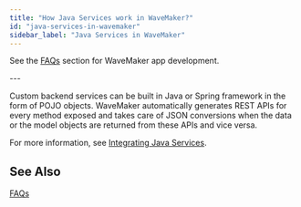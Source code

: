 ```yaml
---
title: "How Java Services work in WaveMaker?"
id: "java-services-in-wavemaker"
sidebar_label: "Java Services in WaveMaker"
---
```

See the [FAQs](/learn/app-development/wavemaker-app-development-faqs) section for WaveMaker app development.    

---   

Custom backend services can be built in Java or Spring framework in the form of POJO objects. WaveMaker automatically generates REST APIs for every method exposed and takes care of JSON conversions when the data or the model objects are returned from these APIs and vice versa. 

For more information, see [Integrating Java Services](/learn/app-development/services/java-services/java-service/#overview).

## See Also
[FAQs](/learn/app-development/wavemaker-app-development-faqs)  